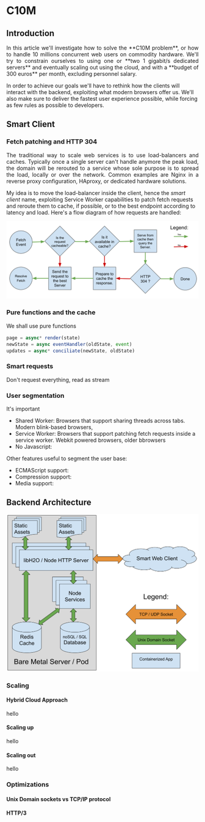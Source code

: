 # C10M
## Introduction
<p align="justify">
In this article we'll investigate how to solve the **C10M problem**, or how to handle 10 millions concurrent web users on commodity hardware. We'll try to constrain ourselves to using one or **two 1 gigabit/s dedicated servers** and eventually scaling out using the cloud, and with a **budget of 300 euros** per month, excluding personnel salary.

In order to achieve our goals we'll have to rethink how the clients will interact with the backend, exploiting what modern browsers offer us. We'll also make sure to deliver the fastest user experience possible, while forcing as few rules as possible to developers.
</p>

## Smart Client
### Fetch patching and HTTP 304
<p align="justify">
The traditional way to scale web services is to use load-balancers and caches. Typically once a single server can't handle anymore the peak load, the domain will be rerouted to a service whose sole purpose is to spread the load, locally or over the network. Common examples are Nginx in a reverse proxy configuration, HAproxy, or dedicated hardware solutions.  

My idea is to move the load-balancer inside the client, hence the *smart client* name, exploiting Service Worker capabilities to patch fetch requests and reroute them to cache, if possible, or to the best endpoint according to latency and load. Here's a flow diagram of how requests are handled:  
 
![Flow diagram of a fetch event](https://raw.githubusercontent.com/alberto-esposito/C10M/master/assets/fetch_flow.svg)
</p> 

### Pure functions and the cache
We shall use pure functions

```js
page = async* render(state)
newState = async eventHandler(oldState, event)
updates = async* conciliate(newState, oldState)
```

### Smart requests
Don't request everything, read as stream
### User segmentation

It's important 

 - Shared Worker:  Browsers that support sharing threads across tabs. Modern blink-based browsers, 
 - Service Worker: Browsers that support patching fetch requests inside a service worker.  Webkit powered browsers, older bbrowsers 
 - No Javascript:
 
 Other features useful to segment the user base:
 
 - ECMAScript support:
 - Compression support:
 - Media support:


## Backend Architecture
![Server Layout](https://raw.githubusercontent.com/alberto-esposito/C10M/master/assets/server.svg)
### Scaling
#### Hybrid Cloud Approach
hello
#### Scaling up
hello
#### Scaling out
hello
### Optimizations
#### Unix Domain sockets vs TCP/IP protocol
#### HTTP/3
<!--stackedit_data:
eyJoaXN0b3J5IjpbMTQ2MTE5ODMyMiwxMzEwOTk1MTM4LDU5ND
AzOTkyNCwxNDk4OTIxNjkwLC04NDA3OTUyODcsMTYyMDcxMTQ3
NSwtMTE4NzQxMTYwMSwtMzM5ODM1MzI1LC0yMTEwOTcwMjEsOT
E3MDk4MTIzLC02MTIxMjU5NSwtMjExODU2MzYxOCwtMTI4NTkw
NjAxMCwtNjM4MjE2OTI1LC0yMDIzMTM1MjIsLTEwNzQ2NTgzNT
ksLTQzMDcxMDAwNiw1OTY5MjQzNl19
-->